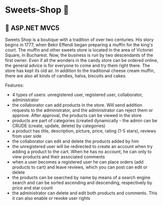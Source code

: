 # Sweets-Shop :cupcake:

## :candy: ASP.NET MVC5

Sweets Shop is a boutique with a tradition of over two centuries. His story begins in 1777, when Bekir Effendi began preparing a muffin for the king's court. The muffin and other sweets store is located in the area of Victoriei Square, in Bucharest. Now, the business is run by two descendants of the first owner. Even if all the wonders in the candy store can be ordered online, the general advice is for everyone to come and try them right there. The store has kept its old air. In addition to the traditional cheese cream muffin, there are also all kinds of candies, halva, biscuits and cakes.

Features:
- 4 types of users: unregistered user, registered user, collaborator, administrator 
- the collaborator can add products in the store. Will send addition requests to the administrator, and the administrator can reject them or approve. After approval, the products can be viewed in the store
- products are part of categories (created dynamically - the admin can be CRUDE (create, update, delete) by categories) 
- a product has title, description, picture, price, rating (1-5 stars), reviews from user side 
- the collaborator can edit and delete the products added by him
- the unregistered user will be redirected to create an account when try adding a product to the cart. When he has no account, he can only to view products and their associated comments
- when a user becomes a registered user he can place orders (add products to cart) and leave reviews, which you can post can edit or delete 
- the products can be searched by name by means of a search engine search and can be sorted ascending and descending, respectively by price and star count
- the administrator can delete and edit both products and comments. This it can also enable or revoke user rights 

